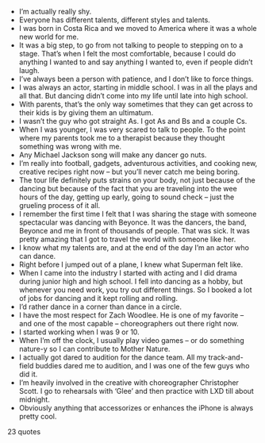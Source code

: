  - I’m actually really shy.
 - Everyone has different talents, different styles and talents.
 - I was born in Costa Rica and we moved to America where it was a whole new world for me.
 - It was a big step, to go from not talking to people to stepping on to a stage. That’s when I felt the most comfortable, because I could do anything I wanted to and say anything I wanted to, even if people didn’t laugh.
 - I’ve always been a person with patience, and I don’t like to force things.
 - I was always an actor, starting in middle school. I was in all the plays and all that. But dancing didn’t come into my life until late into high school.
 - With parents, that’s the only way sometimes that they can get across to their kids is by giving them an ultimatum.
 - I wasn’t the guy who got straight As. I got As and Bs and a couple Cs.
 - When I was younger, I was very scared to talk to people. To the point where my parents took me to a therapist because they thought something was wrong with me.
 - Any Michael Jackson song will make any dancer go nuts.
 - I’m really into football, gadgets, adventurous activities, and cooking new, creative recipes right now – but you’ll never catch me being boring.
 - The tour life definitely puts strains on your body, not just because of the dancing but because of the fact that you are traveling into the wee hours of the day, getting up early, going to sound check – just the grueling process of it all.
 - I remember the first time I felt that I was sharing the stage with someone spectacular was dancing with Beyonce. It was the dancers, the band, Beyonce and me in front of thousands of people. That was sick. It was pretty amazing that I got to travel the world with someone like her.
 - I know what my talents are, and at the end of the day I’m an actor who can dance.
 - Right before I jumped out of a plane, I knew what Superman felt like.
 - When I came into the industry I started with acting and I did drama during junior high and high school. I fell into dancing as a hobby, but whenever you need work, you try out different things. So I booked a lot of jobs for dancing and it kept rolling and rolling.
 - I’d rather dance in a corner than dance in a circle.
 - I have the most respect for Zach Woodlee. He is one of my favorite – and one of the most capable – choreographers out there right now.
 - I started working when I was 9 or 10.
 - When I’m off the clock, I usually play video games – or do something nature-y so I can contribute to Mother Nature.
 - I actually got dared to audition for the dance team. All my track-and-field buddies dared me to audition, and I was one of the few guys who did it.
 - I’m heavily involved in the creative with choreographer Christopher Scott. I go to rehearsals with ‘Glee’ and then practice with LXD till about midnight.
 - Obviously anything that accessorizes or enhances the iPhone is always pretty cool.

23 quotes